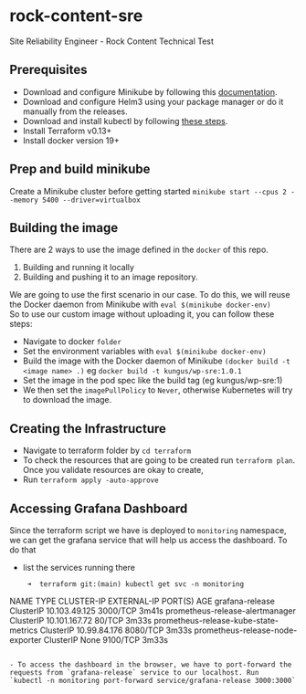 # rock-content-sre
Site Reliability Engineer - Rock Content Technical Test

## Prerequisites

- Download and configure Minikube by following this [documentation](https://kubernetes.io/docs/tasks/tools/install-minikube/).
- Download and configure Helm3 using your package manager or do it manually from the releases.
- Download and install kubectl by following [these steps](https://kubernetes.io/docs/tasks/tools/install-kubectl/).
- Install Terraform v0.13+
- Install docker version 19+

## Prep and build minikube
Create a Minikube cluster before getting started
  `minikube start --cpus 2 --memory 5400 --driver=virtualbox`

## Building the image
There are 2 ways to use the image defined in the `docker` of this repo.
1. Building and running it locally
2. Building and pushing it to an image repository.

We are going to use the first scenario in our case. To do this, we will reuse the Docker daemon from Minikube with `eval $(minikube docker-env)`  
So to use our custom image without uploading it, you can follow these steps:

- Navigate to docker `folder`
- Set the environment variables with `eval $(minikube docker-env)`
- Build the image with the Docker daemon of Minikube `(docker build -t <image name> .)` eg `docker build -t kungus/wp-sre:1.0.1`
- Set the image in the pod spec like the build tag (eg kungus/wp-sre:1)
- We then set the `imagePullPolicy` to `Never`, otherwise Kubernetes will try to download the image.

## Creating the Infrastructure

- Navigate to terraform folder by `cd terraform`
- To check the resources that are going to be created run `terraform plan`. Once you validate resources are okay to create,
- Run `terraform apply -auto-approve`

## Accessing Grafana Dashboard
Since the terraform script we have is deployed to `monitoring` namespace, we can get the grafana service that will help us access the dashboard. To do that   
- list the services running there 
   ```
    ➜  terraform git:(main) kubectl get svc -n monitoring
NAME                                    TYPE        CLUSTER-IP      EXTERNAL-IP   PORT(S)    AGE
grafana-release                         ClusterIP   10.103.49.125   <none>        3000/TCP     3m41s
prometheus-release-alertmanager         ClusterIP   10.101.167.72   <none>        80/TCP     3m33s
prometheus-release-kube-state-metrics   ClusterIP   10.99.84.176    <none>        8080/TCP   3m33s
prometheus-release-node-exporter        ClusterIP   None            <none>        9100/TCP   3m33s
   ```

- To access the dashboard in the browser, we have to port-forward the requests from `grafana-release` service to our localhost. Run
`kubectl -n monitoring port-forward service/grafana-release 3000:3000`

